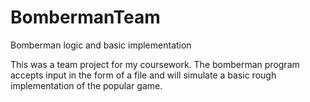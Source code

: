 # BombermanTeam
Bomberman logic and basic implementation

This was a team project for my coursework.
The bomberman program accepts input in the form of a file and will simulate a basic rough implementation of the popular game.
